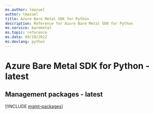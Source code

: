 ```yaml
---
ms.author: lmazuel
author: lmazuel
title: Azure Bare Metal SDK for Python
description: Reference for Azure Bare Metal SDK for Python
ms.service: baremetal
ms.topic: reference
ms.data: 09/19/2022
ms.devlang: python
---
```

# Azure Bare Metal SDK for Python - latest

## Management packages - latest
[!INCLUDE [mgmt-packages](bare-metal-mgmt-index.md)]